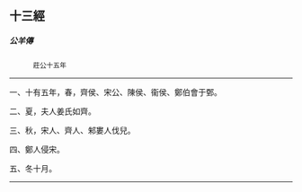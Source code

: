 

## 十三經

##### 公羊傳
　　　`莊公十五年`

* * *

一、十有五年，春，齊侯、宋公、陳侯、衞侯、鄭伯會于鄄。

二、夏，夫人姜氏如齊。

三、秋，宋人、齊人、邾婁人伐兒。

四、鄭人侵宋。

五、冬十月。

* * *

